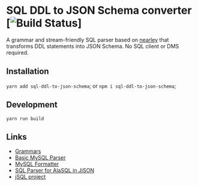 # SQL DDL to JSON Schema converter [![Build Status](https://travis-ci.org/github_username/github_repo.svg?branch=master)]

A grammar and stream-friendly SQL parser based on [nearley](nearley.js.org) that transforms DDL statements into JSON Schema.
No SQL client or DMS required.

## Installation

`yarn add sql-ddl-to-json-schema`;
or
`npm i sql-ddl-to-json-schema`;

## Development

`yarn run build`

## Links
- [Grammars](http://www.antlr3.org/grammar/list.html)
- [Basic MySQL Parser](https://www.safaribooksonline.com/library/view/flex-bison/9780596805418/ch04.html)
- [MySQL Formatter](https://github.com/TeamSQL/sql-formatter/blob/master/src/languages/MySQLFormatter.js)
- [SQL Parser for AlaSQL in JiSON](https://github.com/agershun/alasql/blob/develop/utils/a.jison)
- [jSQL project](https://github.com/Pamblam/jSQL)
